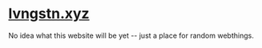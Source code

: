 # [lvngstn.xyz](lvngstn.xyz)

No idea what this website will be yet -- just a place for random webthings.
